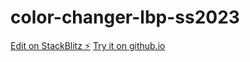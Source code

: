 # color-changer-lbp-ss2023

[Edit on StackBlitz ⚡️](https://stackblitz.com/edit/web-platform-yeqxp5)
[Try it on github.io](https://fknipp.github.io/color-changer-lbp-ss2023/)
